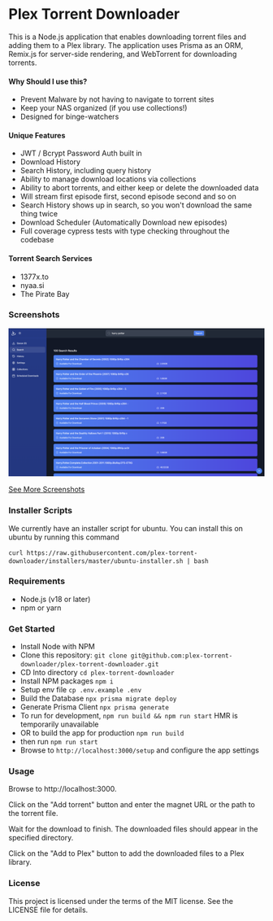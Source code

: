 # Plex Torrent Downloader

This is a Node.js application that enables downloading torrent files and adding them to a Plex library. 
The application uses Prisma as an ORM, Remix.js for server-side rendering, and WebTorrent for downloading torrents.

#### Why Should I use this?

 - Prevent Malware by not having to navigate to torrent sites
 - Keep your NAS organized (if you use collections!)
 - Designed for binge-watchers

#### Unique Features

 - JWT / Bcrypt Password Auth built in
 - Download History
 - Search History, including query history
 - Ability to manage download locations via collections
 - Ability to abort torrents, and either keep or delete the downloaded data
 - Will stream first episode first, second episode second and so on
 - Search History shows up in search, so you won't download the same thing twice
 - Download Scheduler (Automatically Download new episodes)
 - Full coverage cypress tests with type checking throughout the codebase

#### Torrent Search Services
 - 1377x.to
 - nyaa.si
 - The Pirate Bay

### Screenshots
[![Search Results](https://raw.githubusercontent.com/plex-torrent-downloader/plex-torrent-downloader/master/screenshots/search_results.png)](https://raw.githubusercontent.com/plex-torrent-downloader/plex-torrent-downloader/master/screenshots/search_results.png)

[See More Screenshots](https://github.com/plex-torrent-downloader/plex-torrent-downloader/blob/master/screenshots.md)

### Installer Scripts

We currently have an installer script for ubuntu. You can install this on ubuntu by running this command

```
curl https://raw.githubusercontent.com/plex-torrent-downloader/installers/master/ubuntu-installer.sh | bash
```

### Requirements
 - Node.js (v18 or later)
 - npm or yarn

### Get Started 
- Install Node with NPM
- Clone this repository: `git clone git@github.com:plex-torrent-downloader/plex-torrent-downloader.git`
- CD Into directory `cd plex-torrent-downloader`
- Install NPM packages `npm i`
- Setup env file `cp .env.example .env`
- Build the Database `npx prisma migrate deploy`
- Generate Prisma Client `npx prisma generate`
- To run for development, `npm run build && npm run start` HMR is temporarily unavailable
- OR to build the app for production `npm run build`
- then run  `npm run start`
- Browse to `http://localhost:3000/setup` and configure the app settings

### Usage
Browse to http://localhost:3000.

Click on the "Add torrent" button and enter the magnet URL or the path to the torrent file.

Wait for the download to finish. The downloaded files should appear in the specified directory.

Click on the "Add to Plex" button to add the downloaded files to a Plex library.

### License
This project is licensed under the terms of the MIT license. See the LICENSE file for details.
